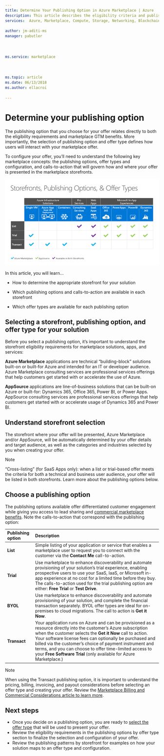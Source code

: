 ```yaml
---
title: Determine Your Publishing Option in Azure Marketplace | Azure
description: This article describes the eligibility criteria and publishing requirements partners trying to understand how to publish apps to the Azure Marketplace.
services:  Azure, Marketplace, Compute, Storage, Networking, Blockchain, Security

author: jm-aditi-ms
manager: pabutler



ms.service: marketplace



ms.topic: article
ms.date: 06/13/2018
ms.author: ellacroi

---
```

# Determine your publishing option
The publishing option that you choose for your offer relates directly to both the eligibility requirements and marketplace GTM benefits. More importantly, the selection of publishing option and offer type defines how users will interact with your marketplace offer.

To configure your offer, you’ll need to understand the following key marketplace concepts: the publishing options, offer types and configuration, and calls-to-action that will govern how and where your offer is presented in the marketplace storefronts.

![](./media/marketplace-publishers-guide/storefronts_options_table.png)


In this article, you will learn…
<ul><li>	How to determine the appropriate storefront for your solution </ul></li>
<ul><li>	Which publishing options and calls-to-action are available in each storefront </ul></li>
<ul><li>	Which offer types are available for each publishing option </ul></li>


## Selecting a storefront, publishing option, and offer type for your solution

Before you select a publishing option, it’s important to understand the storefront eligibility requirements for marketplace solutions, apps, and services:

**Azure Marketplace** applications are technical “building-block” solutions built-on or built-for Azure and intended for an IT or developer audience. Azure Marketplace consulting services are professional services offerings that help customers get started with or accelerate the use of Azure.

**AppSource** applications are line-of-business solutions that can be built-on Azure or built-for: Dynamics 365, Office 365, Power BI, or Power Apps. AppSource consulting services are professional services offerings that help customers get started with or accelerate usage of Dynamics 365 and Power BI.


## Understand storefront selection

The storefront where your offer will be presented, Azure Marketplace and/or AppSource, will be automatically determined by your offer details and target audience, as well as the categories and industries selected by you when creating your offer. 

>[!Note]
>“Cross-listing” (for SaaS Apps only): when a list or trial-based offer meets the criteria for both a technical and business user audience, your offer will be listed in both storefronts. Learn more about the publishing options below.

## Choose a publishing option

The publishing options available offer differentiated customer engagement while giving you access to lead sharing and [commercial marketplace benefits](https://docs.microsoft.com/en-us/azure/marketplace/gtm-your-marketplace-benefits).  Note the calls-to-action that correspond with the publishing option:

| **Publishing option**    | **Description**  |
| :------------------- | :-------------------|
| **List** | Simple listing of your application or service that enables a marketplace user to request you to connect with the customer via the **Contact Me** call-to-action. |
| **Trial** | Use marketplace to enhance discoverability and automate provisioning of your solution’s trial experience, enabling prospective users to use your SaaS, IaaS, or Microsoft in-app experience at no cost for a limited time before they buy. The calls-to-action used for the trial publishing option are either: **Free Trial** or **Test Drive**. |
|**BYOL**  |Use marketplace to enhance discoverability and automate provisioning of your solution, and complete the financial transaction separately. BYOL offer types are ideal for on-premises to cloud migrations. The call to action is **Get it Now**.
| **Transact** | Your application runs on Azure and can be provisioned as a resource directly into the customer’s Azure subscription when the customer selects the **Get it Now** call to action. Your software license fees can optionally be purchased and billed via the customer’s choice of payment instrument and terms, and you can choose to offer time-limited access to your **Free Software Trial** (only available for Azure Marketplace.) |

>[!Note]
>When using the Transact publishing option, it is important to understand the pricing, billing, invoicing, and payout considerations before selecting an offer type and creating your offer. Review the [Marketplace Billing and Commercial Considerations article to learn more](./marketplace-commercial-transaction-capabilities-and-considerations.md).

## Next steps

*   Once you decide on a publishing option, you are ready to [select the offer type](./publisher-guide-by-offer-type.md) that will be used to present your offer.
*	Review the eligibility requirements in the publishing options by offer type section to finalize the selection and configuration of your offer.
*	Review the publishing patterns by storefront for examples on how your solution maps to an offer type and configuration.



